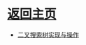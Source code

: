 
# [返回主页](https://github.com/evenMai92/front-end-interview/blob/master/README.md)

* [二叉搜索树实现与操作](https://github.com/evenMai92/front-end-interview/issues/4)
